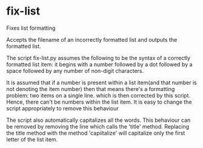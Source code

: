 # fix-list
Fixes list formatting

Accepts the filename of an incorrectly formatted list and outputs the formatted list.

The script fix-list.py assumes the following to be the syntax of a correctly formatted list item:
 it begins with a number followed by a dot followed by a space followed by any number of non-digit characters.

It is assumed that if a number is present within a list item(and that number is not denoting the item number) then that means there's a formatting problem: two items on a single line. which is then corrected by this script. Hence, there can't be numbers within the list item. It is easy to change the script appropriately to remove this behaviour

The script also automatically capitalizes all the words. This behaviour can be removed by removing the line which calls the 'title' method. Replacing the title method with the method 'capiitalize' will capitalize only the first letter of the list item.
